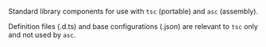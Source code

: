 Standard library components for use with `tsc` (portable) and `asc` (assembly).

Definition files (.d.ts) and base configurations (.json) are relevant to `tsc` only and not used by `asc`.
